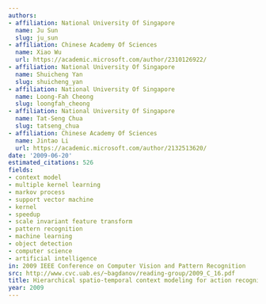```yaml
---
authors:
- affiliation: National University Of Singapore
  name: Ju Sun
  slug: ju_sun
- affiliation: Chinese Academy Of Sciences
  name: Xiao Wu
  url: https://academic.microsoft.com/author/2310126922/
- affiliation: National University Of Singapore
  name: Shuicheng Yan
  slug: shuicheng_yan
- affiliation: National University Of Singapore
  name: Loong-Fah Cheong
  slug: loongfah_cheong
- affiliation: National University Of Singapore
  name: Tat-Seng Chua
  slug: tatseng_chua
- affiliation: Chinese Academy Of Sciences
  name: Jintao Li
  url: https://academic.microsoft.com/author/2132513620/
date: '2009-06-20'
estimated_citations: 526
fields:
- context model
- multiple kernel learning
- markov process
- support vector machine
- kernel
- speedup
- scale invariant feature transform
- pattern recognition
- machine learning
- object detection
- computer science
- artificial intelligence
in: 2009 IEEE Conference on Computer Vision and Pattern Recognition
src: http://www.cvc.uab.es/~bagdanov/reading-group/2009_C_16.pdf
title: Hierarchical spatio-temporal context modeling for action recognition
year: 2009
---
```

